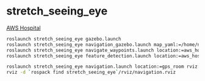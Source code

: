 # stretch_seeing_eye

[AWS Hospital](https://github.com/aws-robotics/aws-robomaker-hospital-world)

```bash
roslaunch stretch_seeing_eye gazebo.launch
roslaunch stretch_seeing_eye navigation_gazebo.launch map_yaml:=/home/nwright/ros/catkin_ws/src/stretch_seeing_eye/stretch_seeing_eye/maps/aws_hospital/map.yaml
roslaunch stretch_seeing_eye navigate_waypoints.launch location:=aws_hospital
roslaunch stretch_seeing_eye feature_detection.launch location:=aws_hospital
```

```bash
roslaunch stretch_seeing_eye navigation.launch location:=gps_room rviz:=false
rviz -d `rospack find stretch_seeing_eye`/rviz/navigation.rviz
```